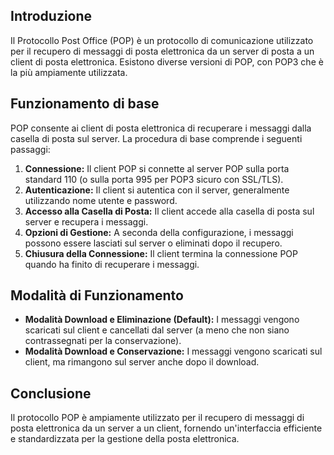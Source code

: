 ## Introduzione
Il Protocollo Post Office (POP) è un protocollo di comunicazione utilizzato per il recupero di messaggi di posta elettronica da un server di posta a un client di posta elettronica. Esistono diverse versioni di POP, con POP3 che è la più ampiamente utilizzata.

## Funzionamento di base
POP consente ai client di posta elettronica di recuperare i messaggi dalla casella di posta sul server. La procedura di base comprende i seguenti passaggi:

1. **Connessione:** Il client POP si connette al server POP sulla porta standard 110 (o sulla porta 995 per POP3 sicuro con SSL/TLS).
2. **Autenticazione:** Il client si autentica con il server, generalmente utilizzando nome utente e password.
3. **Accesso alla Casella di Posta:** Il client accede alla casella di posta sul server e recupera i messaggi.
4. **Opzioni di Gestione:** A seconda della configurazione, i messaggi possono essere lasciati sul server o eliminati dopo il recupero.
5. **Chiusura della Connessione:** Il client termina la connessione POP quando ha finito di recuperare i messaggi.
## Modalità di Funzionamento
- **Modalità Download e Eliminazione (Default):** I messaggi vengono scaricati sul client e cancellati dal server (a meno che non siano contrassegnati per la conservazione).
- **Modalità Download e Conservazione:** I messaggi vengono scaricati sul client, ma rimangono sul server anche dopo il download.
## Conclusione
Il protocollo POP è ampiamente utilizzato per il recupero di messaggi di posta elettronica da un server a un client, fornendo un'interfaccia efficiente e standardizzata per la gestione della posta elettronica.

